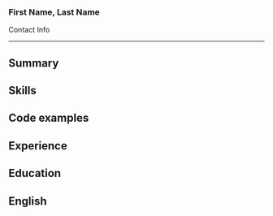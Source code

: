 ### First Name, Last Name
Contact Info

---

## Summary

## Skills

## Code examples

## Experience

## Education

## English
